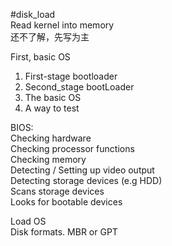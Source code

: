 #disk_load <br/>
Read kernel into memory<br/>
还不了解，先写为主

First, basic OS<br/>
1. First-stage bootloader
2. Second_stage bootLoader
3. The basic OS
4. A way to test

BIOS:<br/>
Checking hardware<br/>
Checking processor functions<br/>
Checking memory<br/>
Detecting / Setting up video output<br/>
Detecting storage devices (e.g HDD)<br/>
Scans storage devices<br/>
Looks for bootable devices<br/>

Load OS<br/>
Disk formats. MBR or GPT<br/>
<br/>
